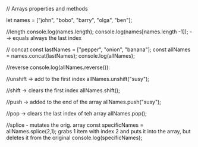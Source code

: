 // Arrays properties and methods

let names = ["john", "bobo", "barry", "olga", "ben"];

//length
console.log(names.length);
console.log(names[names.length -1]); --> equals always the last index

// concat
const lastNames = ["pepper", "onion", "banana"];
const allNames = names.concat(lastNames);
console.log(allNames);

//reverse
console.log(allNames.reverse()):

//unshift -> add to the first index
allNames.unshift("susy");

//shift -> clears the first index
allNames.shift(); 

//push -> added to the end of the array
allNames.push("susy");

//pop -> clears the last index of teh array
allNames.pop();

//splice - mutates the orig. array
const specificNames = allNames.splice(2,1); grabs 1 item with index 2 and puts it into the array, but deletes it from the original
console.log(specificNames);
